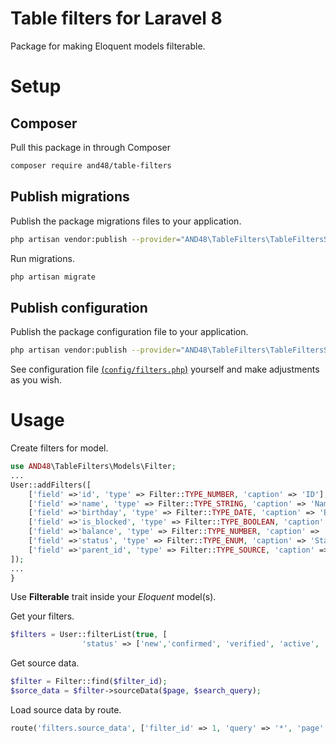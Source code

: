 # Table filters for Laravel 8

Package for  making Eloquent models filterable.

# Setup

## Composer

Pull this package in through Composer

```sh
composer require and48/table-filters
```
## Publish migrations

Publish the package migrations files to your application.

```sh
php artisan vendor:publish --provider="AND48\TableFilters\TableFiltersServiceProvider" --tag="migrations"
```

Run migrations.

```sh
php artisan migrate
```

## Publish configuration

Publish the package configuration file to your application.

```sh
php artisan vendor:publish --provider="AND48\TableFilters\TableFiltersServiceProvider" --tag="config"
```

See configuration file [(`config/filters.php`)](https://github.com/AND48/table-filters/blob/master/config/config.php) yourself and make adjustments as you wish.

# Usage

Create filters for model.

```php
use AND48\TableFilters\Models\Filter;
...
User::addFilters([
    ['field' =>'id', 'type' => Filter::TYPE_NUMBER, 'caption' => 'ID'],
    ['field' =>'name', 'type' => Filter::TYPE_STRING, 'caption' => 'Name'],
    ['field' =>'birthday', 'type' => Filter::TYPE_DATE, 'caption' => 'Birthday'],
    ['field' =>'is_blocked', 'type' => Filter::TYPE_BOOLEAN, 'caption' => 'Is blocked'],
    ['field' =>'balance', 'type' => Filter::TYPE_NUMBER, 'caption' => 'Balance'],
    ['field' =>'status', 'type' => Filter::TYPE_ENUM, 'caption' => 'Status'],
    ['field' =>'parent_id', 'type' => Filter::TYPE_SOURCE, 'caption' => 'Parent user'],
]);
...
}
```
Use **Filterable** trait inside your *Eloquent* model(s).

Get your filters.
```php
$filters = User::filterList(true, [
                'status' => ['new','confirmed', 'verified', 'active', 'suspended']]
```

Get source data.
```php
$filter = Filter::find($filter_id);
$sorce_data = $filter->sourceData($page, $search_query);
```

Load source data by route.
```php
route('filters.source_data', ['filter_id' => 1, 'query' => '*', 'page' => 2]);
```
